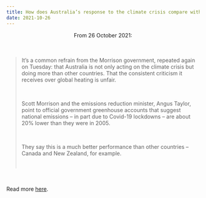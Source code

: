 ```yaml
---
title: How does Australia’s response to the climate crisis compare with the rest of the world?
date: 2021-10-26
---
```


<center>From 26 October 2021:</center><br><br>

<blockquote><p>It’s a common refrain from the Morrison government, repeated again on Tuesday: that Australia is not only acting on the climate crisis but doing more than other countries. That the consistent criticism it receives over global heating is unfair.</p><br>

<p>Scott Morrison and the emissions reduction minister, Angus Taylor, point to official government greenhouse accounts that suggest national emissions – in part due to Covid-19 lockdowns – are about 20% lower than they were in 2005.</p><br>

<p>They say this is a much better performance than other countries – Canada and New Zealand, for example.</p><br>

</blockquote><br>

<p>Read more <a href="https://www.theguardian.com/environment/2021/oct/26/how-does-australias-response-to-climate-change-compare-with-the-rest-of-the-world">here</a>.</p>